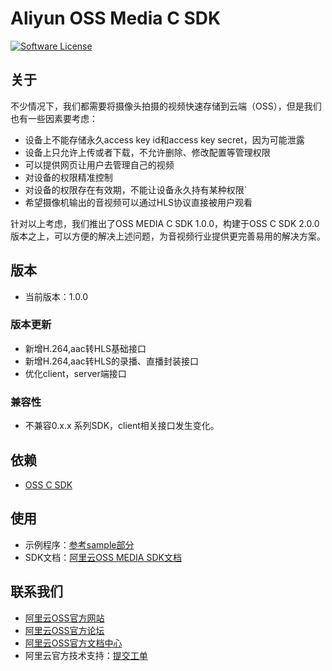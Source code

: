 # Aliyun OSS Media C SDK 

[![Software License](https://img.shields.io/badge/license-MIT-brightgreen.svg)](LICENSE)

## 关于
不少情况下，我们都需要将摄像头拍摄的视频快速存储到云端（OSS），但是我们也有一些因素要考虑：

- 设备上不能存储永久access key id和access key secret，因为可能泄露
- 设备上只允许上传或者下载，不允许删除、修改配置等管理权限
- 可以提供网页让用户去管理自己的视频
- 对设备的权限精准控制
- 对设备的权限存在有效期，不能让设备永久持有某种权限`
- 希望摄像机输出的音视频可以通过HLS协议直接被用户观看

针对以上考虑，我们推出了OSS MEDIA C SDK 1.0.0，构建于OSS C SDK 2.0.0版本之上，可以方便的解决上述问题，为音视频行业提供更完善易用的解决方案。

## 版本
 - 当前版本：1.0.0

### 版本更新
- 新增H.264,aac转HLS基础接口
- 新增H.264,aac转HLS的录播、直播封装接口
- 优化client，server端接口

### 兼容性
- 不兼容0.x.x 系列SDK，client相关接口发生变化。

## 依赖
 - [OSS C SDK](https://github.com/aliyun/aliyun-oss-c-sdk)

## 使用
 - 示例程序：[参考sample部分](sample/)
 - SDK文档：[阿里云OSS MEDIA SDK文档](https://help.aliyun.com/document_detail/oss/sdk/media-c-sdk/preface.html)

## 联系我们
- [阿里云OSS官方网站](http://oss.aliyun.com)  
- [阿里云OSS官方论坛](http://bbs.aliyun.com)
- [阿里云OSS官方文档中心](http://www.aliyun.com/product/oss#Docs)
- 阿里云官方技术支持：[提交工单](https://workorder.console.aliyun.com/#/ticket/createIndex)   
